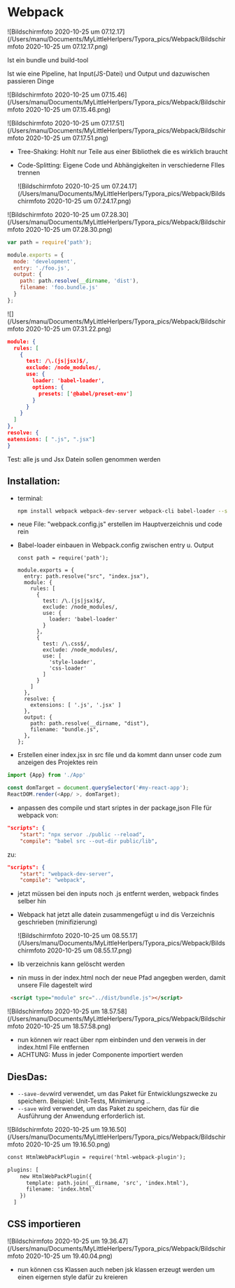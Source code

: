 

# Webpack

![Bildschirmfoto 2020-10-25 um 07.12.17](/Users/manu/Documents/MyLittleHerlpers/Typora_pics/Webpack/Bildschirmfoto 2020-10-25 um 07.12.17.png)

Ist ein bundle und build-tool

Ist wie eine Pipeline, hat Input(JS-Datei) und Output und dazuwischen passieren Dinge

![Bildschirmfoto 2020-10-25 um 07.15.46](/Users/manu/Documents/MyLittleHerlpers/Typora_pics/Webpack/Bildschirmfoto 2020-10-25 um 07.15.46.png)

![Bildschirmfoto 2020-10-25 um 07.17.51](/Users/manu/Documents/MyLittleHerlpers/Typora_pics/Webpack/Bildschirmfoto 2020-10-25 um 07.17.51.png)

- Tree-Shaking: Hohlt nur Teile aus einer Bibliothek die es wirklich braucht

- Code-Splitting: Eigene Code und Abhängigkeiten in verschiederne FIles trennen

  

  ![Bildschirmfoto 2020-10-25 um 07.24.17](/Users/manu/Documents/MyLittleHerlpers/Typora_pics/Webpack/Bildschirmfoto 2020-10-25 um 07.24.17.png)



![Bildschirmfoto 2020-10-25 um 07.28.30](/Users/manu/Documents/MyLittleHerlpers/Typora_pics/Webpack/Bildschirmfoto 2020-10-25 um 07.28.30.png)

```javascript
var path = require('path');

module.exports = {
  mode: 'development',
  entry: './foo.js',
  output: {
    path: path.resolve(__dirname, 'dist'),
    filename: 'foo.bundle.js'
  }
};


```



![](/Users/manu/Documents/MyLittleHerlpers/Typora_pics/Webpack/Bildschirmfoto 2020-10-25 um 07.31.22.png)

```json
module: {
  rules: [
    {
      test: /\.(js|jsx)$/,
      exclude: /node_modules/,
      use: {
        loader: 'babel-loader',
        options: {
          presets: ['@babel/preset-env']
        }
      }
    }
  ]
},
resolve: {
eatensions: [ ".js", ".jsx"]
}

```



Test: alle js und Jsx Datein sollen genommen werden 

## Installation:

- terminal: 

  ```bash
  npm install webpack webpack-dev-server webpack-cli babel-loader --save-dev
  ```

- neue File: "webpack.config.js" erstellen im Hauptverzeichnis und code rein

- Babel-loader einbauen in Webpack.config zwischen entry u. Output

  ```
  const path = require('path');
  
  module.exports = {
    entry: path.resolve("src", "index.jsx"),
    module: {
      rules: [
        {
          test: /\.(js|jsx)$/,
          exclude: /node_modules/,
          use: {
            loader: 'babel-loader'
          }
        },
        {
          test: /\.css$/,
          exclude: /node_modules/,
          use: [
            'style-loader',
            'css-loader'
          ]
        }
      ]
    },
    resolve: {
      extensions: [ '.js', '.jsx' ]
    },
    output: {
      path: path.resolve(__dirname, "dist"),
      filename: "bundle.js",
    },
  };
  ```

  

- Erstellen einer index.jsx in src file und da kommt dann unser code zum anzeigen des Projektes rein

```javascript
import {App} from './App'

const domTarget = document.querySelector('#my-react-app');
ReactDOM.render(<App/ >, domTarget);
```

- anpassen des compile und start sriptes in der package,json FIle für webpack von:

```json
"scripts": {
    "start": "npx servor ./public --reload",
    "compile": "babel src --out-dir public/lib",
```

zu:

```json
"scripts": {
    "start": "webpack-dev-server",
    "compile": "webpack",
```

- jetzt müssen bei den inputs noch .js entfernt werden, webpack findes selber hin

- Webpack hat jetzt alle datein zusammengefügt u ind dis Verzeichnis geschrieben (minifizierung)

  ![Bildschirmfoto 2020-10-25 um 08.55.17](/Users/manu/Documents/MyLittleHerlpers/Typora_pics/Webpack/Bildschirmfoto 2020-10-25 um 08.55.17.png)

- lib verzeichnis kann gelöscht werden
- nin muss in der index.html noch der neue Pfad angegben werden, damit unsere File dagestelt wird

```html
 <script type="module" src="../dist/bundle.js"></script>
```

![Bildschirmfoto 2020-10-25 um 18.57.58](/Users/manu/Documents/MyLittleHerlpers/Typora_pics/Webpack/Bildschirmfoto 2020-10-25 um 18.57.58.png)

- nun können wir react über npm einbinden und den verweis in der index.html File entfernen
- ACHTUNG: Muss in jeder Componente importiert werden

## DiesDas:

- `--save-dev`wird verwendet, um das Paket für Entwicklungszwecke zu speichern. Beispiel: Unit-Tests, Minimierung ..
- `--save` wird verwendet, um das Paket zu speichern, das für die Ausführung der Anwendung erforderlich ist.

![Bildschirmfoto 2020-10-25 um 19.16.50](/Users/manu/Documents/MyLittleHerlpers/Typora_pics/Webpack/Bildschirmfoto 2020-10-25 um 19.16.50.png)

```html
const HtmlWebPackPlugin = require('html-webpack-plugin');

plugins: [
    new HtmlWebPackPlugin({
      template: path.join(__dirname, 'src', 'index.html'),
      filename: 'index.html'
    })
  ]
```

 ## CSS importieren

![Bildschirmfoto 2020-10-25 um 19.36.47](/Users/manu/Documents/MyLittleHerlpers/Typora_pics/Webpack/Bildschirmfoto 2020-10-25 um 19.40.04.png)

- nun können css Klassen auch neben jsk klassen erzeugt werden um einen eigernen style dafür zu kreieren